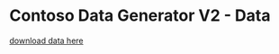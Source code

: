 # Contoso Data Generator V2 - Data

[download data here](https://github.com/sql-bi/Contoso-Data-Generator-V2-Data/releases/tag/2.0.0)
